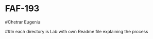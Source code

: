 # FAF-193 
#Chetrar Eugeniu

##In each directory is Lab with own Readme file explaining the process

